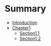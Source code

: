 # Summary

* [Introduction](README.md)
* [Chapter1](README.md)
    * [Section1.1](chapter1/section1.1.md)
    * [Section1.2](chapter1/section1.2.md)

